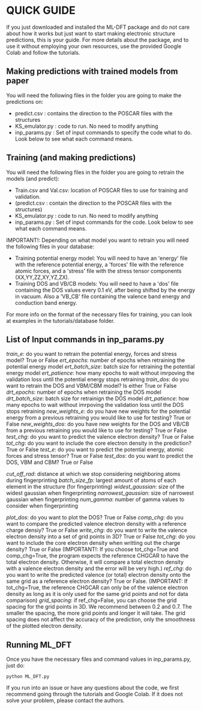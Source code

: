 # QUICK GUIDE 

If you just downloaded and installed the ML-DFT package and do not care about how it works but just want to start making electronic structure predictions, this is your guide. For more details about the package, and to use it without employing your own resources, use the provided Google Colab and follow the tutorials.

## Making predictions with trained models from paper
You will need the following files in the folder you are going to make the predictions on:

* predict.csv : contains the direction to the POSCAR files with the structures
* KS_emulator.py : code to run. No need to modify anything
* inp_params.py : Set of input commands to specify the code what to do. Look below to see what each command means.

## Training (and making predictions)
You will need the following files in the folder you are going to retrain the models (and predict):

* Train.csv and Val.csv: location of POSCAR files to use for training and validation.
* (predict.csv : contain the direction to the POSCAR files with the structures)
* KS_emulator.py : code to run. No need to modify anything
* inp_params.py : Set of input commands for the code. Look below to see what each command means.

IMPORTANT!: Depending on what model you want to retrain you will need the following files in your database:
* Training potential energy model: You will need to have an 'energy' file with the reference potential energy, a 'forces' file with the reference atomic forces, and a 'stress' file with the stress tensor components (XX,YY,ZZ,XY,YZ,ZX).
* Training DOS and VB/CB models: You will need to have a 'dos' file containing the DOS values every 0.1 eV, after being shifted by the energy in vacuum. Also a 'VB_CB' file containing the valence band energy and conduction band energy. 

For more info on the format of the necessary files for training, you can look at examples in the tutorials/database folder.

## List of Input commands in inp_params.py

*train_e*: do you want to retrain the potential energy, forces and stress model? True or False
*ert_epochs*: number of epochs when retraining the potential energy model
*ert_batch_size*: batch size for retraining the potential energy model
*ert_patience*: how many epochs to wait without imrpoving the validation loss until the potential energy stops retraining
*train_dos*: do you want to retrain the DOS and VBM/CBM model? Is either True or False 
*drt_epochs*: number of epochs when retraining the DOS model
*drt_batch_size*: batch size for retrainign the DOS model
*drt_patience*: how many epochs to wait without imrpoving the validation loss until the DOS stops retraining
*new_weights_e*: do you have new weights for the potential energy from a previous retraining you would like to use for testing? True or False
*new_weights_dos*: do you have new weights for the DOS and VB/CB from a previous retraining you would like to use for testing? True or False
*test_chg*: do you want to predict the valence electron density? True or False
*tot_chg*: do you want to include the core electron density in the prediction? True or False
*test_e*: do you want to predict the potential energy, atomic forces and stress tensor? True or False
*test_dos*: do you want to predict the DOS, VBM and CBM? True or False

*cut_off_rad*: distance at which we stop considering neighboring atoms during fingerprinting
*batch_size_fp*: largest amount of atoms of each element in the structure (for fingerprinting)
*widest_gaussian*: size of the widest gaussian when fingerprinting 
*narrowest_gaussian*: size of narrowest gaussian when fingerprinting
*num_gamma*: number of gamma values to consider when fingerprinting

*plot_dos*: do you want to plot the DOS? True or False
*comp_chg*: do you want to compare the predicted valence electron density with a reference charge densiy? True or False
*write_chg*: do you want to write the valence electron density into a set of grid points in 3D? True or False
*tot_chg*: do you want to include the core electron density when writting out the charge density? True or False (IMPORTANT!: If you choose tot_chg=True and comp_chg=True, the program expects the reference CHGCAR to have the total electron density. Otherwise, it will compare a total electron density with a valence electron density and the error will be very high.)
*ref_chg*: do you want to write the predicted valence (or total) electron density onto the same grid as a reference electron density? True or False. (IMPORTANT: If tot_chg=True, the reference CHGCAR can only be of the valence electron density as long as it is only used for the same grid points and not for data comparison)
*grid_spacing*: if ref_chg=False, you can choose the grid spacing for the grid points in 3D. We recommend between 0.2 and 0.7. The smaller the spacing, the more grid points and longer it will take. The grid spacing does not affect the accuracy of the prediction, only the smoothness of the plotted electron density.

## Running ML_DFT

Once you have the necessary files and command values in inp_params.py, just do:

```angular2
python ML_DFT.py
```  

If you run into an issue or have any questions about the code, we first recommend going through the tutorials and Google Colab. If it does not solve your problem, please contact the authors.
